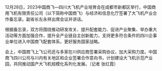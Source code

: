 12月28日，2023中国商飞—四川大飞机产业培育会在成都市新都区举行，中国商用飞机有限责任公司（以下简称中国商飞）与经济和信息化厅签署了大飞机产业合作备忘录。副省长左永祥出席会议并讲话。

根据备忘录，双方将围绕推动研发攻关、提升配套能力、促进产业聚集、举办重大活动等方面加强合作，提升全产业链自主创新能力，支持更多符合条件的四川企事业单位进入中国商飞配套体系，更好服务国家战略。

会上，中国商飞上飞公司还与多家在川供应商签署采购协议，加大采购力度。中国商飞四川公司与川内有关地区和企业签署合作意向书，计划建设大飞机示范产业园，共同推动国产大飞机规模化系列化发展。（记者 张红霞）

